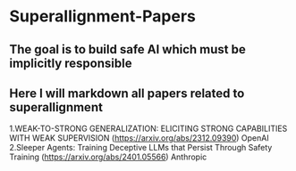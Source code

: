 # Superallignment-Papers

## The goal is to build safe AI which must be implicitly responsible 


## Here I will markdown all papers related to superallignment 



1.WEAK-TO-STRONG GENERALIZATION: ELICITING STRONG CAPABILITIES WITH WEAK SUPERVISION (https://arxiv.org/abs/2312.09390) OpenAI
2.Sleeper Agents: Training Deceptive LLMs that Persist Through Safety Training (https://arxiv.org/abs/2401.05566) Anthropic

